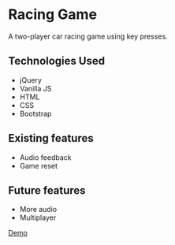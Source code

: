# Racing Game

A two-player car racing game using key presses.

## Technologies Used
* jQuery
* Vanilla JS
* HTML
* CSS
* Bootstrap

## Existing features
* Audio feedback
* Game reset

## Future features
* More audio
* Multiplayer

[Demo](http://thelma.codes/racingGame/) 